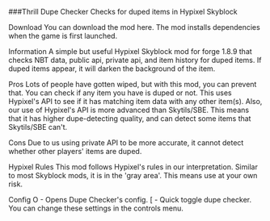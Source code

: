 ###Thrill Dupe Checker
Checks for duped items in Hypixel Skyblock

Download
You can download the mod here. The mod installs dependencies when the game is first launched.

Information
A simple but useful Hypixel Skyblock mod for forge 1.8.9 that checks NBT data, public api, private api, and item history for duped items. If duped items appear, it will darken the background of the item.

Pros
Lots of people have gotten wiped, but with this mod, you can prevent that. You can check if any item you have is duped or not. This uses Hypixel's API to see if it has matching item data with any other item(s). Also, our use of Hypixel's API is more advanced than Skytils/SBE. This means that it has higher dupe-detecting quality, and can detect some items that Skytils/SBE can't.

Cons
Due to us using private API to be more accurate, it cannot detect whether other players' items are duped.

Hypixel Rules
This mod follows Hypixel's rules in our interpretation. Similar to most Skyblock mods, it is in the 'gray area'. This means use at your own risk.

Config
O - Opens Dupe Checker's config.
[ - Quick toggle dupe checker.
You can change these settings in the controls menu.
